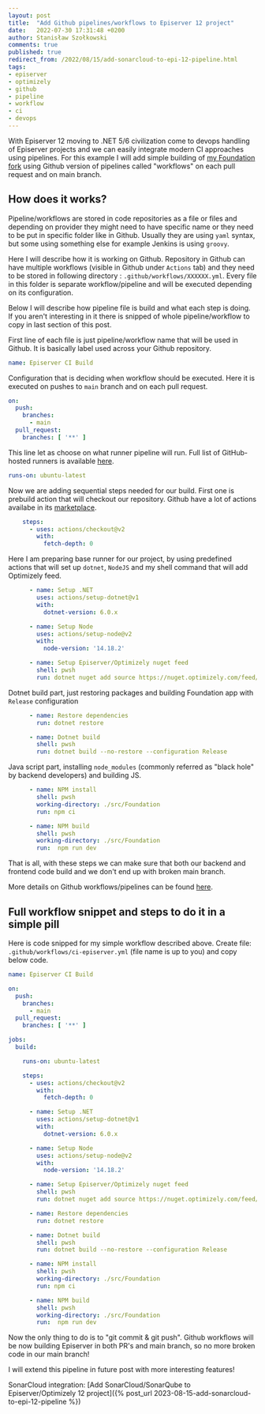 ```yaml
---
layout: post
title:  "Add Github pipelines/workflows to Episerver 12 project"
date:   2022-07-30 17:31:48 +0200
author: Stanisław Szołkowski
comments: true
published: true
redirect_from: /2022/08/15/add-sonarcloud-to-epi-12-pipeline.html
tags:
- episerver
- optimizely
- github
- pipeline
- workflow
- ci
- devops
---
```


With Episerver 12 moving to .NET 5/6 civilization come to devops handling of Episerver projects and we can easily integrate modern CI approaches using pipelines.
For this example I will add simple building of [my Foundation fork](https://github.com/szolkowski/Foundation/tree/4289d35ea5feb49daf03ca18151c9e04fb910514) using Github version of pipelines called "workflows" on each pull request and on main branch.

## How does it works?

Pipeline/workflows are stored in code repositories as a file or files and depending on provider they might need to have specific name or they need to be put in specific folder like in Github.
Usually they are using `yaml` syntax, but some using something else for example Jenkins is using `groovy`.

Here I will describe how it is working on Github. Repository in Github can have multiple workflows (visible in Github under `Actions` tab) and they need to be stored in following directory : `.github/workflows/XXXXXX.yml`.
Every file in this folder is separate workflow/pipeline and will be executed depending on its configuration.

Below I will describe how pipeline file is build and what each step is doing. If you aren't interesting in it there is snipped of whole pipeline/workflow to copy in last section of this post.

First line of each file is just pipeline/workflow name that will be used in Github. It is basically label used across your Github repository.

```yaml
name: Episerver CI Build
```

Configuration that is deciding when workflow should be executed. Here it is executed on pushes to `main` branch and on each pull request.

```yaml
on:
  push:
    branches:
      - main
  pull_request:
    branches: [ '**' ]
```

This line let as choose on what runner pipeline will run. Full list of GitHub-hosted runners is available [here](https://docs.github.com/en/actions/using-github-hosted-runners/about-github-hosted-runners#supported-runners-and-hardware-resources).

```yaml
runs-on: ubuntu-latest
```

Now we are adding sequential steps needed for our build.
First one is prebuild action that will checkout our repository. Github have a lot of actions availabe in its [marketplace](https://github.com/marketplace?type=actions).

```yaml
    steps:
      - uses: actions/checkout@v2
        with:
          fetch-depth: 0
```

Here I am preparing base runner for our project, by using predefined actions that will set up `dotnet`, `NodeJS` and my shell command that will add Optimizely feed.

```yaml
      - name: Setup .NET
        uses: actions/setup-dotnet@v1
        with:
          dotnet-version: 6.0.x

      - name: Setup Node
        uses: actions/setup-node@v2
        with:
          node-version: '14.18.2'

      - name: Setup Episerver/Optimizely nuget feed
        shell: pwsh
        run: dotnet nuget add source https://nuget.optimizely.com/feed/packages.svc -n Optimizely
```

Dotnet build part, just restoring packages and building Foundation app with `Release` configuration

```yaml
      - name: Restore dependencies
        run: dotnet restore

      - name: Dotnet build
        shell: pwsh
        run: dotnet build --no-restore --configuration Release
```

Java script part, installing `node_modules` (commonly referred as "black hole" by backend developers) and building JS.

```yaml
      - name: NPM install
        shell: pwsh
        working-directory: ./src/Foundation
        run: npm ci

      - name: NPM build
        shell: pwsh
        working-directory: ./src/Foundation
        run:  npm run dev
```

That is all, with these steps we can make sure that both our backend and frontend code build and we don't end up with broken main branch.

More details on Github workflows/pipelines can be found [here](https://docs.github.com/en/actions/using-workflows).

## Full workflow snippet and steps to do it in a simple pill

Here is code snipped for my simple workflow described above. Create file: `.github/workflows/ci-episerver.yml` (file name is up to you) and copy below code.

```yaml
name: Episerver CI Build

on:
  push:
    branches:
      - main
  pull_request:
    branches: [ '**' ]

jobs:
  build:

    runs-on: ubuntu-latest

    steps:
      - uses: actions/checkout@v2
        with:
          fetch-depth: 0

      - name: Setup .NET
        uses: actions/setup-dotnet@v1
        with:
          dotnet-version: 6.0.x

      - name: Setup Node
        uses: actions/setup-node@v2
        with:
          node-version: '14.18.2'

      - name: Setup Episerver/Optimizely nuget feed
        shell: pwsh
        run: dotnet nuget add source https://nuget.optimizely.com/feed/packages.svc -n Optimizely

      - name: Restore dependencies
        run: dotnet restore

      - name: Dotnet build
        shell: pwsh
        run: dotnet build --no-restore --configuration Release

      - name: NPM install
        shell: pwsh
        working-directory: ./src/Foundation
        run: npm ci

      - name: NPM build
        shell: pwsh
        working-directory: ./src/Foundation
        run:  npm run dev
```

Now the only thing to do is to "git commit & git push". Github workflows will be now building Episerver in both PR's and main branch, so no more broken code in our main branch!

I will extend this pipeline in future post with more interesting features!

SonarCloud integration: [Add SonarCloud/SonarQube to Episerver/Optimizely 12 project]({% post_url 2023-08-15-add-sonarcloud-to-epi-12-pipeline %})
